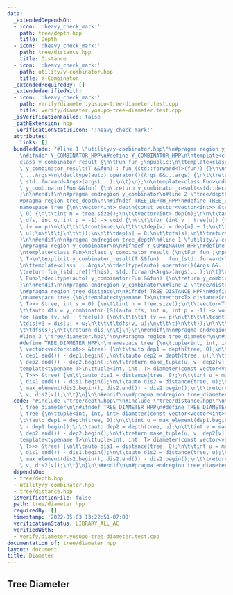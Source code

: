```yaml
---
data:
  _extendedDependsOn:
  - icon: ':heavy_check_mark:'
    path: tree/depth.hpp
    title: Depth
  - icon: ':heavy_check_mark:'
    path: tree/distance.hpp
    title: Distance
  - icon: ':heavy_check_mark:'
    path: utility/y-combinator.hpp
    title: Y-Combinator
  _extendedRequiredBy: []
  _extendedVerifiedWith:
  - icon: ':heavy_check_mark:'
    path: verify/diameter.yosupo-tree-diameter.test.cpp
    title: verify/diameter.yosupo-tree-diameter.test.cpp
  _isVerificationFailed: false
  _pathExtension: hpp
  _verificationStatusIcon: ':heavy_check_mark:'
  attributes:
    links: []
  bundledCode: "#line 1 \"utility/y-combinator.hpp\"\n#pragma region y_combinator\n\
    \n#ifndef Y_COMBINATOR_HPP\n#define Y_COMBINATOR_HPP\n\ntemplate<class Fun>\n\
    class y_combinator_result {\n\tFun fun_;\npublic:\n\ttemplate<class T>\n\texplicit\
    \ y_combinator_result(T &&fun) : fun_(std::forward<T>(fun)) {}\n\n\ttemplate<class\
    \ ...Args>\n\tdecltype(auto) operator()(Args &&...args) {\n\t\treturn fun_(std::ref(*this),\
    \ std::forward<Args>(args)...);\n\t}\n};\n\ntemplate<class Fun>\ndecltype(auto)\
    \ y_combinator(Fun &&fun) {\n\treturn y_combinator_result<std::decay_t<Fun>>(std::forward<Fun>(fun));\n\
    }\n\n#endif\n\n#pragma endregion y_combinator\n#line 2 \"tree/depth.hpp\"\n\n\
    #pragma region tree_depth\n\n#ifndef TREE_DEPTH_HPP\n#define TREE_DEPTH_HPP\n\n\
    namespace tree {\n\tvector<int> depth(const vector<vector<int>> &tree, int s =\
    \ 0) {\n\t\tint n = tree.size();\n\t\tvector<int> dep(n);\n\n\t\tauto dfs = y_combinator([&](auto\
    \ dfs, int u, int p = -1) -> void {\n\t\t\tfor (int v : tree[u]) {\n\t\t\t\tif\
    \ (v == p)\n\t\t\t\t\tcontinue;\n\t\t\t\tdep[v] = dep[u] + 1;\n\t\t\t\tdfs(v,\
    \ u);\n\t\t\t}\n\t\t});\n\n\t\tdep[s] = 0;\n\t\tdfs(s);\n\t\treturn dep;\n\t}\n\
    }\n\n#endif\n\n#pragma endregion tree_depth\n#line 1 \"utility/y-combinator.hpp\"\
    \n#pragma region y_combinator\n\n#ifndef Y_COMBINATOR_HPP\n#define Y_COMBINATOR_HPP\n\
    \ntemplate<class Fun>\nclass y_combinator_result {\n\tFun fun_;\npublic:\n\ttemplate<class\
    \ T>\n\texplicit y_combinator_result(T &&fun) : fun_(std::forward<T>(fun)) {}\n\
    \n\ttemplate<class ...Args>\n\tdecltype(auto) operator()(Args &&...args) {\n\t\
    \treturn fun_(std::ref(*this), std::forward<Args>(args)...);\n\t}\n};\n\ntemplate<class\
    \ Fun>\ndecltype(auto) y_combinator(Fun &&fun) {\n\treturn y_combinator_result<std::decay_t<Fun>>(std::forward<Fun>(fun));\n\
    }\n\n#endif\n\n#pragma endregion y_combinator\n#line 2 \"tree/distance.hpp\"\n\
    \n#pragma region tree_distance\n\n#ifndef TREE_DISTANCE_HPP\n#define TREE_DISTANCE_HPP\n\
    \nnamespace tree {\n\ttemplate<typename T>\n\tvector<T> distance(const vector<vector<pair<int,\
    \ T>>> &tree, int s = 0) {\n\t\tint n = tree.size();\n\t\tvector<T> dis(n);\n\n\
    \t\tauto dfs = y_combinator([&](auto dfs, int u, int p = -1) -> void {\n\t\t\t\
    for (auto [v, w] : tree[u]) {\n\t\t\t\tif (v == p)\n\t\t\t\t\tcontinue;\n\t\t\t\
    \tdis[v] = dis[u] + w;\n\t\t\t\tdfs(v, u);\n\t\t\t}\n\t\t});\n\n\t\tdis[s] = 0;\n\
    \t\tdfs(s);\n\t\treturn dis;\n\t}\n}\n\n#endif\n\n#pragma endregion tree_distance\n\
    #line 3 \"tree/diameter.hpp\"\n\n#pragma region tree_diameter\n\n#ifndef TREE_DIAMETER_HPP\n\
    #define TREE_DIAMETER_HPP\n\nnamespace tree {\n\ttuple<int, int, int> diameter(const\
    \ vector<vector<int>> &tree) {\n\t\tauto dep1 = depth(tree, 0);\n\t\tint u = max_element(dep1.begin(),\
    \ dep1.end()) - dep1.begin();\n\t\tauto dep2 = depth(tree, u);\n\t\tint v = max_element(dep2.begin(),\
    \ dep2.end()) - dep2.begin();\n\t\treturn make_tuple(u, v, dep2[v]);\n\t}\n\n\t\
    template<typename T>\n\ttuple<int, int, T> diameter(const vector<vector<pair<int,\
    \ T>>> &tree) {\n\t\tauto dis1 = distance(tree, 0);\n\t\tint u = max_element(dis1.begin(),\
    \ dis1.end()) - dis1.begin();\n\t\tauto dis2 = distance(tree, u);\n\t\tint v =\
    \ max_element(dis2.begin(), dis2.end()) - dis2.begin();\n\t\treturn make_tuple(u,\
    \ v, dis2[v]);\n\t}\n}\n\n#endif\n\n#pragma endregion tree_diameter\n"
  code: "#include \"tree/depth.hpp\"\n#include \"tree/distance.hpp\"\n\n#pragma region\
    \ tree_diameter\n\n#ifndef TREE_DIAMETER_HPP\n#define TREE_DIAMETER_HPP\n\nnamespace\
    \ tree {\n\ttuple<int, int, int> diameter(const vector<vector<int>> &tree) {\n\
    \t\tauto dep1 = depth(tree, 0);\n\t\tint u = max_element(dep1.begin(), dep1.end())\
    \ - dep1.begin();\n\t\tauto dep2 = depth(tree, u);\n\t\tint v = max_element(dep2.begin(),\
    \ dep2.end()) - dep2.begin();\n\t\treturn make_tuple(u, v, dep2[v]);\n\t}\n\n\t\
    template<typename T>\n\ttuple<int, int, T> diameter(const vector<vector<pair<int,\
    \ T>>> &tree) {\n\t\tauto dis1 = distance(tree, 0);\n\t\tint u = max_element(dis1.begin(),\
    \ dis1.end()) - dis1.begin();\n\t\tauto dis2 = distance(tree, u);\n\t\tint v =\
    \ max_element(dis2.begin(), dis2.end()) - dis2.begin();\n\t\treturn make_tuple(u,\
    \ v, dis2[v]);\n\t}\n}\n\n#endif\n\n#pragma endregion tree_diameter"
  dependsOn:
  - tree/depth.hpp
  - utility/y-combinator.hpp
  - tree/distance.hpp
  isVerificationFile: false
  path: tree/diameter.hpp
  requiredBy: []
  timestamp: '2022-05-03 13:22:51-07:00'
  verificationStatus: LIBRARY_ALL_AC
  verifiedWith:
  - verify/diameter.yosupo-tree-diameter.test.cpp
documentation_of: tree/diameter.hpp
layout: document
title: Diameter
---
```


## Tree Diameter